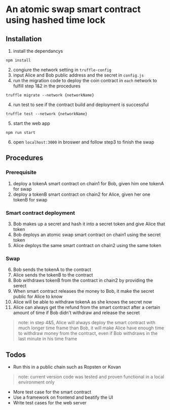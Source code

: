 # An atomic swap smart contract using hashed time lock

## Installation
1. install the dependancys
```console 
npm install
```
2. congiure the network setting in  `truffle-config`
3. input Alice and Bob public address and the secret in `config.js`
3. run the migration code to deploy the coin contract in `each` network to fulfill step 1&2 in the procedures
```console 
truffle migrate --network {networkName}
```
4. run test to see if the contract build and deployment is successful
```console 
truffle test --network {networkName}
```
5. start the web app
```console 
npm run start
```
6. open `localhost:3000` in broswer and follow step3 to finish the swap


## Procedures
### Prerequisite
1. deploy a tokenA smart contract on chain1 for Bob, given him one tokenA for swap
2. deploy a tokenB smart contract on chain2 for Alice, given her one tokenB for swap
### Smart contract deployment
3. Bob makes up a secret and hash it into a secret token and give Alice that token
4. Bob deploys an atomic swap smart contract on chain1 using the secret token
5. Alice deploys the same smart contract on chain2 using the same token
### Swap
6. Bob sends the tokenA to the contract
7. Alice sends the tokenB to the contract
8. Bob withdraws tokenB from the contract in chain2 by providing the serect
10. When smart contract releases the money to Bob, it make the secret public for Alice to know
11. Alice will be able to withdraw tokenA as she knows the secret now
12. Alice can always get the refund from the smart contract after a certain amount of time if Bob didn't withdraw and release the secret

>note: in step 4&5, Alice will always deploy the smart contract with much longer time frame than Bob, it will make Alice have enough time to withdraw money from the contract, even if Bob withdraws in the last minute in his time frame

## Todos
* Run this in a public chain such as Ropsten or Kovan
>note: current version code was tested and proven functional in a local environment only
* More test case for the smart contract
* Use a framework on frontend and beatify the UI
* Write test cases for the web server
